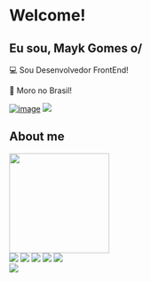 # Welcome!

## Eu sou, Mayk Gomes o/

:computer: Sou Desenvolvedor FrontEnd!

:house_with_garden: Moro no Brasil!


<a href='https://portfolio-delta-three-11.vercel.app/'>![image](https://user-images.githubusercontent.com/77819811/184817460-5b68ffe3-27da-4b23-860b-9f5a79f910f9.png)<a/>
<a href="https://www.linkedin.com/in/mayk-gomes-11b86222b/"><img src="https://img.shields.io/badge/LinkedIn-0077B5?style=for-the-badge&logo=linkedin&logoColor=white"/><a/>

 
## About me


<img height="180em" src="https://github-readme-stats.vercel.app/api/top-langs/?username=MaykGomes92&layout=compact&langs_count=7&theme=dracula"/>



<div style={display:'flex'}>
<img src='https://img.shields.io/badge/JavaScript-F7DF1E?style=for-the-badge&logo=javascript&logoColor=black' />
<img src='https://img.shields.io/badge/React-20232A?style=for-the-badge&logo=react&logoColor=61DAFB' />
<img src='https://img.shields.io/badge/HTML5-E34F26?style=for-the-badge&logo=html5&logoColor=white' />
<img src='https://img.shields.io/badge/CSS3-1572B6?style=for-the-badge&logo=css3&logoColor=white' />
<img src='https://img.shields.io/badge/TypeScript-000000?style=for-the-badge&logo=typescript&logoColor=white' />
</div>

<img src='https://img.shields.io/badge/Sass-CC6699?style=for-the-badge&logo=sass&logoColor=white' />

